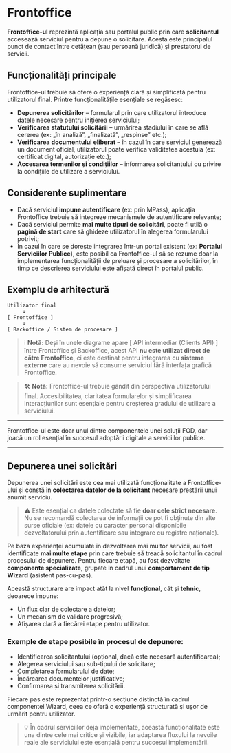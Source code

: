 # Frontoffice

**Frontoffice-ul** reprezintă aplicația sau portalul public prin care **solicitantul** accesează serviciul pentru a depune o solicitare. Acesta este principalul punct de contact între cetățean (sau persoană juridică) și prestatorul de servicii.

## Funcționalități principale

Frontoffice-ul trebuie să ofere o experiență clară și simplificată pentru utilizatorul final. Printre funcționalitățile esențiale se regăsesc:

* **Depunerea solicitărilor** – formularul prin care utilizatorul introduce datele necesare pentru inițierea serviciului;
* **Verificarea statutului solicitării** – urmărirea stadiului în care se află cererea (ex: „în analiză”, „finalizată”, „respinse” etc.);
* **Verificarea documentului eliberat** – în cazul în care serviciul generează un document oficial, utilizatorul poate verifica validitatea acestuia (ex: certificat digital, autorizație etc.);
* **Accesarea termenilor și condițiilor** – informarea solicitantului cu privire la condițiile de utilizare a serviciului.

## Considerente suplimentare

* Dacă serviciul **impune autentificare** (ex: prin MPass), aplicația Frontoffice trebuie să integreze mecanismele de autentificare relevante;
* Dacă serviciul permite **mai multe tipuri de solicitări**, poate fi utilă o **pagină de start** care să ghideze utilizatorul în alegerea formularului potrivit;
* În cazul în care se dorește integrarea într-un portal existent (ex: **Portalul Serviciilor Publice**), este posibil ca Frontoffice-ul să se rezume doar la implementarea funcționalității de preluare și procesare a solicitărilor, în timp ce descrierea serviciului este afișată direct în portalul public.

## Exemplu de arhitectură

```text
Utilizator final
     ↓
[ Frontoffice ]
     ↓
[ Backoffice / Sistem de procesare ]
```

> ℹ️ **Notă:** Deși în unele diagrame apare \[ API intermediar (Clients API) ] între Frontoffice și Backoffice, acest API **nu este utilizat direct de către Frontoffice**, ci este destinat pentru integrarea cu **sisteme externe** care au nevoie să consume serviciul fără interfața grafică Frontoffice.

> 🛠️ **Notă:** Frontoffice-ul trebuie gândit din perspectiva utilizatorului final. Accesibilitatea, claritatea formularelor și simplificarea interacțiunilor sunt esențiale pentru creșterea gradului de utilizare a serviciului.

---

Frontoffice-ul este doar unul dintre componentele unei soluții FOD, dar joacă un rol esențial în succesul adoptării digitale a serviciilor publice.

---

## Depunerea unei solicitări

Depunerea unei solicitări este cea mai utilizată funcționalitate a Frontoffice-ului și constă în **colectarea datelor de la solicitant** necesare prestării unui anumit serviciu.

> ⚠️ Este esențial ca datele colectate să fie **doar cele strict necesare**. Nu se recomandă colectarea de informații ce pot fi obținute din alte surse oficiale (ex: datele cu caracter personal disponibile dezvoltatorului prin autentificare sau integrare cu registre naționale).

Pe baza experienței acumulate în dezvoltarea mai multor servicii, au fost identificate **mai multe etape** prin care trebuie să treacă solicitantul în cadrul procesului de depunere. Pentru fiecare etapă, au fost dezvoltate **componente specializate**, grupate în cadrul unui **comportament de tip Wizard** (asistent pas-cu-pas).

Această structurare are impact atât la nivel **funcțional**, cât și **tehnic**, deoarece impune:

* Un flux clar de colectare a datelor;
* Un mecanism de validare progresivă;
* Afișarea clară a fiecărei etape pentru utilizator.

### Exemple de etape posibile în procesul de depunere:

* Identificarea solicitantului (opțional, dacă este necesară autentificarea);
* Alegerea serviciului sau sub-tipului de solicitare;
* Completarea formularului de date;
* Încărcarea documentelor justificative;
* Confirmarea și transmiterea solicitării.

Fiecare pas este reprezentat printr-o secțiune distinctă în cadrul componentei Wizard, ceea ce oferă o experiență structurată și ușor de urmărit pentru utilizator.

> 💡 În cadrul serviciilor deja implementate, această funcționalitate este una dintre cele mai critice și vizibile, iar adaptarea fluxului la nevoile reale ale serviciului este esențială pentru succesul implementării.
